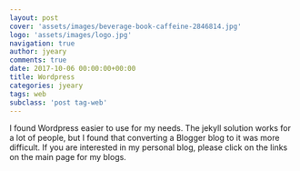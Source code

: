 ```yaml
---
layout: post
cover: 'assets/images/beverage-book-caffeine-2846814.jpg'
logo: 'assets/images/logo.jpg'
navigation: true
author: jyeary
comments: true
date: 2017-10-06 00:00:00+00:00
title: Wordpress
categories: jyeary
tags: web
subclass: 'post tag-web'
---
```


I found Wordpress easier to use for my needs. The jekyll solution works for a lot of people, but I found that converting a Blogger blog to it was more difficult. If you are interested in my personal blog, please click on the links on the main page for my blogs.
